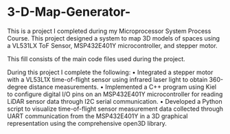 # 3-D-Map-Generator-
This is a project I completed during my Microprocessor System Process Course. This project designed a system to map 3D models of spaces using a VL531LX ToF Sensor, MSP432E401Y microcontroller, and stepper motor.

This fill consists of the main code files used during the project. 

During this project I complete the following: 
•	Integrated a stepper motor with a VL53L1X time-of-flight sensor using infrared laser light to obtain 360-degree distance measurements.
•	Implemented a C++ program using Kiel to configure digital I/O pins on an MSP432E401Y microcontroller for reading LiDAR sensor data through I2C serial communication.
•	Developed a Python script to visualize time-of-flight sensor measurement data collected through UART communication from the MSP432E401Y in a 3D graphical representation using the comprehensive open3D library.


